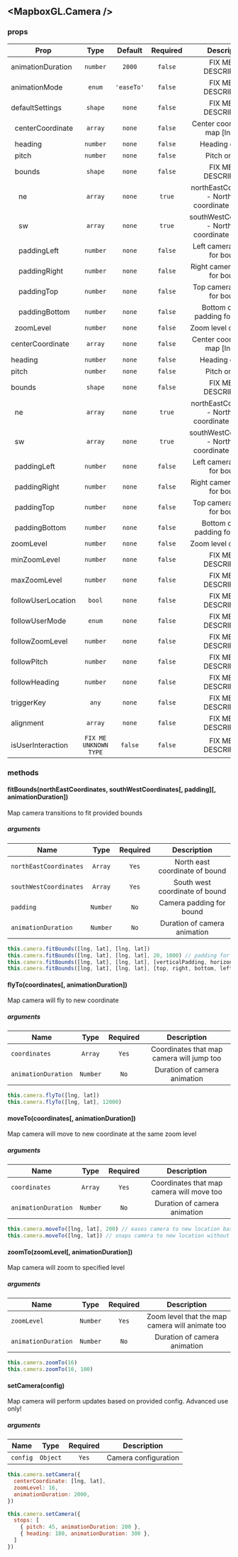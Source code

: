 ## <MapboxGL.Camera />
### 

### props
| Prop | Type | Default | Required | Description |
| ---- | :--: | :-----: | :------: | :----------: |
| animationDuration | `number` | `2000` | `false` | FIX ME NO DESCRIPTION |
| animationMode | `enum` | `'easeTo'` | `false` | FIX ME NO DESCRIPTION |
| defaultSettings | `shape` | `none` | `false` | FIX ME NO DESCRIPTION |
| &nbsp;&nbsp;centerCoordinate | `array` | `none` | `false` | Center coordinate on map [lng, lat] |
| &nbsp;&nbsp;heading | `number` | `none` | `false` | Heading on map |
| &nbsp;&nbsp;pitch | `number` | `none` | `false` | Pitch on map |
| &nbsp;&nbsp;bounds | `shape` | `none` | `false` | FIX ME NO DESCRIPTION |
| &nbsp;&nbsp;&nbsp;&nbsp;ne | `array` | `none` | `true` | northEastCoordinates - North east coordinate of bound |
| &nbsp;&nbsp;&nbsp;&nbsp;sw | `array` | `none` | `true` | southWestCoordinates - North east coordinate of bound |
| &nbsp;&nbsp;&nbsp;&nbsp;paddingLeft | `number` | `none` | `false` | Left camera padding for bounds |
| &nbsp;&nbsp;&nbsp;&nbsp;paddingRight | `number` | `none` | `false` | Right camera padding for bounds |
| &nbsp;&nbsp;&nbsp;&nbsp;paddingTop | `number` | `none` | `false` | Top camera padding for bounds |
| &nbsp;&nbsp;&nbsp;&nbsp;paddingBottom | `number` | `none` | `false` | Bottom camera padding for bounds |
| &nbsp;&nbsp;zoomLevel | `number` | `none` | `false` | Zoom level of the map |
| centerCoordinate | `array` | `none` | `false` | Center coordinate on map [lng, lat] |
| heading | `number` | `none` | `false` | Heading on map |
| pitch | `number` | `none` | `false` | Pitch on map |
| bounds | `shape` | `none` | `false` | FIX ME NO DESCRIPTION |
| &nbsp;&nbsp;ne | `array` | `none` | `true` | northEastCoordinates - North east coordinate of bound |
| &nbsp;&nbsp;sw | `array` | `none` | `true` | southWestCoordinates - North east coordinate of bound |
| &nbsp;&nbsp;paddingLeft | `number` | `none` | `false` | Left camera padding for bounds |
| &nbsp;&nbsp;paddingRight | `number` | `none` | `false` | Right camera padding for bounds |
| &nbsp;&nbsp;paddingTop | `number` | `none` | `false` | Top camera padding for bounds |
| &nbsp;&nbsp;paddingBottom | `number` | `none` | `false` | Bottom camera padding for bounds |
| zoomLevel | `number` | `none` | `false` | Zoom level of the map |
| minZoomLevel | `number` | `none` | `false` | FIX ME NO DESCRIPTION |
| maxZoomLevel | `number` | `none` | `false` | FIX ME NO DESCRIPTION |
| followUserLocation | `bool` | `none` | `false` | FIX ME NO DESCRIPTION |
| followUserMode | `enum` | `none` | `false` | FIX ME NO DESCRIPTION |
| followZoomLevel | `number` | `none` | `false` | FIX ME NO DESCRIPTION |
| followPitch | `number` | `none` | `false` | FIX ME NO DESCRIPTION |
| followHeading | `number` | `none` | `false` | FIX ME NO DESCRIPTION |
| triggerKey | `any` | `none` | `false` | FIX ME NO DESCRIPTION |
| alignment | `array` | `none` | `false` | FIX ME NO DESCRIPTION |
| isUserInteraction | `FIX ME UNKNOWN TYPE` | `false` | `false` | FIX ME NO DESCRIPTION |

### methods
#### fitBounds(northEastCoordinates, southWestCoordinates[, padding][, animationDuration])

Map camera transitions to fit provided bounds

##### arguments
| Name | Type | Required | Description  |
| ---- | :--: | :------: | :----------: |
| `northEastCoordinates` | `Array` | `Yes` | North east coordinate of bound |
| `southWestCoordinates` | `Array` | `Yes` | South west coordinate of bound |
| `padding` | `Number` | `No` | Camera padding for bound |
| `animationDuration` | `Number` | `No` | Duration of camera animation |



```javascript
this.camera.fitBounds([lng, lat], [lng, lat])
this.camera.fitBounds([lng, lat], [lng, lat], 20, 1000) // padding for all sides
this.camera.fitBounds([lng, lat], [lng, lat], [verticalPadding, horizontalPadding], 1000)
this.camera.fitBounds([lng, lat], [lng, lat], [top, right, bottom, left], 1000)
```


#### flyTo(coordinates[, animationDuration])

Map camera will fly to new coordinate

##### arguments
| Name | Type | Required | Description  |
| ---- | :--: | :------: | :----------: |
| `coordinates` | `Array` | `Yes` | Coordinates that map camera will jump too |
| `animationDuration` | `Number` | `No` | Duration of camera animation |



```javascript
this.camera.flyTo([lng, lat])
this.camera.flyTo([lng, lat], 12000)
```


#### moveTo(coordinates[, animationDuration])

Map camera will move to new coordinate at the same zoom level

##### arguments
| Name | Type | Required | Description  |
| ---- | :--: | :------: | :----------: |
| `coordinates` | `Array` | `Yes` | Coordinates that map camera will move too |
| `animationDuration` | `Number` | `No` | Duration of camera animation |



```javascript
this.camera.moveTo([lng, lat], 200) // eases camera to new location based on duration
this.camera.moveTo([lng, lat]) // snaps camera to new location without any easing
```


#### zoomTo(zoomLevel[, animationDuration])

Map camera will zoom to specified level

##### arguments
| Name | Type | Required | Description  |
| ---- | :--: | :------: | :----------: |
| `zoomLevel` | `Number` | `Yes` | Zoom level that the map camera will animate too |
| `animationDuration` | `Number` | `No` | Duration of camera animation |



```javascript
this.camera.zoomTo(16)
this.camera.zoomTo(16, 100)
```


#### setCamera(config)

Map camera will perform updates based on provided config. Advanced use only!

##### arguments
| Name | Type | Required | Description  |
| ---- | :--: | :------: | :----------: |
| `config` | `Object` | `Yes` | Camera configuration |



```javascript
this.camera.setCamera({
  centerCoordinate: [lng, lat],
  zoomLevel: 16,
  animationDuration: 2000,
})

this.camera.setCamera({
  stops: [
    { pitch: 45, animationDuration: 200 },
    { heading: 180, animationDuration: 300 },
  ]
})
```



